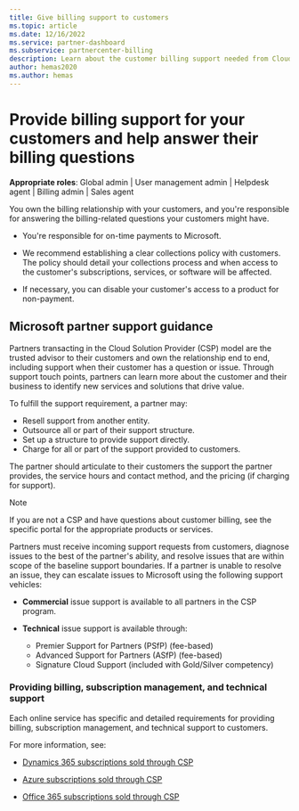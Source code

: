```yaml
---
title: Give billing support to customers
ms.topic: article
ms.date: 12/16/2022
ms.service: partner-dashboard
ms.subservice: partnercenter-billing
description: Learn about the customer billing support needed from Cloud Solution Provider (CSP) program partners. This support includes owning the customer billing relationship and answering billing questions.
author: hemas2020
ms.author: hemas
---
```


# Provide billing support for your customers and help answer their billing questions

**Appropriate roles**: Global admin | User management admin | Helpdesk agent | Billing admin | Sales agent

You own the billing relationship with your customers, and you're responsible for answering the billing-related questions your customers might have.

- You're responsible for on-time payments to Microsoft.

- We recommend establishing a clear collections policy with customers. The policy should detail your collections process and when access to the customer's subscriptions, services, or software will be affected.

- If necessary, you can disable your customer's access to a product for non-payment.

## Microsoft partner support guidance

Partners transacting in the Cloud Solution Provider (CSP) model are the trusted advisor to their customers and own the relationship end to end, including support when their customer has a question or issue. Through support touch points, partners can learn more about the customer and their business to identify new services and solutions that drive value.

To fulfill the support requirement, a partner may:

- Resell support from another entity.
- Outsource all or part of their support structure.
- Set up a structure to provide support directly.
- Charge for all or part of the support provided to customers.

The partner should articulate to their customers the support the partner provides, the service hours and contact method, and the pricing (if charging for support).

> [!NOTE]
>If you are not a CSP and have questions about customer billing, see the specific portal for the appropriate products or services.

Partners must receive incoming support requests from customers, diagnose issues to the best of the partner's ability, and resolve issues that are within scope of the baseline support boundaries. If a partner is unable to resolve an issue, they can escalate issues to Microsoft using the following support vehicles:

- **Commercial** issue support is available to all partners in the CSP program.

- **Technical** issue support is available through:

  - Premier Support for Partners (PSfP) (fee-based)
  - Advanced Support for Partners (ASfP) (fee-based)
  - Signature Cloud Support (included with Gold/Silver competency)

### Providing billing, subscription management, and technical support

Each online service has specific and detailed requirements for providing billing, subscription management, and technical support to customers.

For more information, see:

- [Dynamics 365 subscriptions sold through CSP](https://www.microsoftpartnercommunity.com/t5/CSP/Microsoft-Partner-Support-Guidance/m-p/5262#M30)

- [Azure subscriptions sold through CSP](https://www.microsoftpartnercommunity.com/t5/CSP/Microsoft-Partner-Support-Guidance/m-p/5263#M31)

- [Office 365 subscriptions sold through CSP](https://www.microsoftpartnercommunity.com/t5/CSP/Microsoft-Partner-Support-Guidance/m-p/5264#M32)
